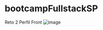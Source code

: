 # bootcampFullstackSP

Reto 2 Perfil Front 
![image](https://user-images.githubusercontent.com/68137997/204890183-0bf861cb-1195-4aab-8683-10a2b09bd727.png)

